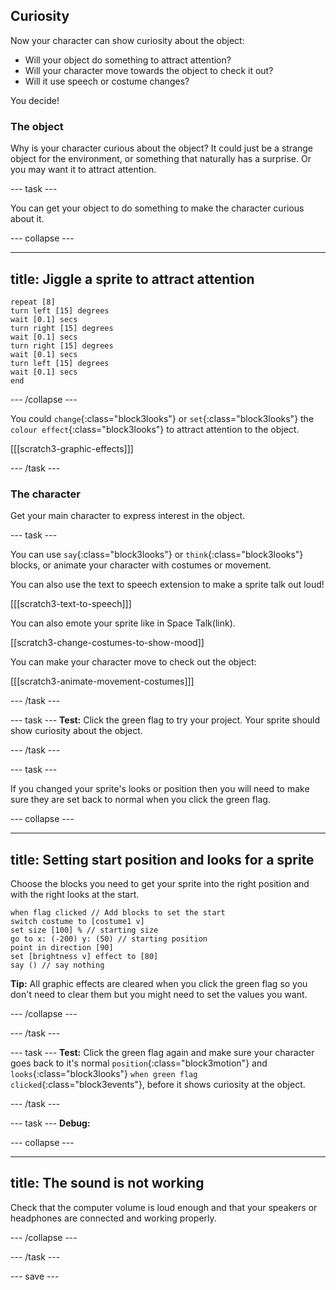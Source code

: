 ## Curiosity

Now your character can show curiosity about the object:
- Will your object do something to attract attention? 
- Will your character move towards the object to check it out? 
- Will it use speech or costume changes? 

You decide!

### The object

Why is your character curious about the object? It could just be a strange object for the environment, or something that naturally has a surprise. Or you may want it to attract attention. 

--- task ---

You can get your object to do something to make the character curious about it. 

--- collapse ---

---
title: Jiggle a sprite to attract attention
---

```blocks3
repeat [8]
turn left [15] degrees
wait [0.1] secs
turn right [15] degrees
wait [0.1] secs
turn right [15] degrees
wait [0.1] secs
turn left [15] degrees
wait [0.1] secs
end
```
--- /collapse ---

You could `change`{:class="block3looks"} or `set`{:class="block3looks"} the `colour effect`{:class="block3looks"} to attract attention to the object.

[[[scratch3-graphic-effects]]]

--- /task ---

### The character

Get your main character to express interest in the object.

--- task ---

You can use `say`{:class="block3looks"} or `think`{:class="block3looks"} blocks, or animate your character with costumes or movement.

You can also use the text to speech extension to make a sprite talk out loud!

[[[scratch3-text-to-speech]]]

You can also emote your sprite like in Space Talk(link). 

[[scratch3-change-costumes-to-show-mood]]

You can make your character move to check out the object:

[[[scratch3-animate-movement-costumes]]]

--- /task ---

--- task ---
**Test:** Click the green flag to try your project. Your sprite should show curiosity about the object.

--- /task ---

--- task ---

If you changed your sprite's looks or position then you will need to make sure they are set back to normal when you click the green flag.

--- collapse ---

---
title: Setting start position and looks for a sprite
---

Choose the blocks you need to get your sprite into the right position and with the right looks at the start.

```blocks3
when flag clicked // Add blocks to set the start 
switch costume to [costume1 v]
set size [100] % // starting size
go to x: (-200) y: (50) // starting position
point in direction [90]
set [brightness v] effect to [80]
say () // say nothing
```

**Tip:** All graphic effects are cleared when you click the green flag so you don't need to clear them but you might need to set the values you want.

--- /collapse ---

--- /task ---

--- task ---
**Test:** Click the green flag again and make sure your character goes back to it's normal `position`{:class="block3motion"} and `looks`{:class="block3looks"} `when green flag clicked`{:class="block3events"}, before it shows curiosity at the object.

--- /task ---

--- task ---
**Debug:**

--- collapse ---

---
title: The sound is not working
---

Check that the computer volume is loud enough and that your speakers or headphones are connected and working properly. 

--- /collapse ---

--- /task ---


--- save ---